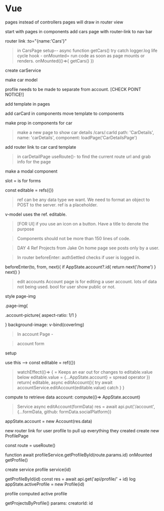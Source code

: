 # Vue

pages instead of controllers
pages will draw in router view

start with pages
in components add cars page with router-link to nav bar

router link :to="{name:'Cars'}"

>in CarsPage  setup-- async function getCars() try catch logger.log 
life cycle hook - onMounted= run code as soon as page mounts or renders.
>onMounted(()=>{
>  getCars()
>})

create carService

make car model

profile needs to be made to separate from account. [CHECK POINT NOTICE!]

add template in pages

add carCard in components 
move template to components

make prop in components for car

>make a new page to show car details
/cars/:carId
path: 'CarDetails',
name: 'carDetails',
component: loadPage('CarDetailsPage')

add router link to car card template

>in carDetailPage useRoute()- to find the current route url and grab info for the page

make a modal component

slot = is for forms

const editable = refs({})  
> ref can be any data type we want. We need to format an object to POST to the server. 
> ref is a placeholder. 

v-model uses the ref. editable.

> [FOR UI] if you use an icon on a button. Have a title to denote the purpose

>Components should not be more than 150 lines of code.

>DAY 4 Ref Projects from Jake
On home page see posts only by a user.

>In router
beforeEnter: authSettled checks if user is logged in.

beforeEnter(to, from, next){
 if AppState.account?.id{
 return next('/home')
 }
 next()
}

>edit accounts
Account page is for editing a user account.
lots of data not being used.
bool for user show public or not.

style
page-img

.page-img{

.account-picture{
  aspect-ratio: 1/1
}

}
background-image: v-bind(coverImg)

>In account Page - <accountForm />

>account form

<form @submit.prevent="editAccount"
<input type="text" required v-model="account.name"


setup
<!-- const editable = ref(AppState.account) -->
use this --> const editable = ref({})
>watchEffect(()=> {  = Keeps an ear out for changes to editable.value below
  editable.value = {...AppState.account}  = spread operator
})
return{
  editable,
  async editAccount(){
    try
   await accountService.editAccount(editable.value)
    catch
  }
}


compute to retrieve data
account: compute(()=> AppState.account)


>Service
async editAccount(formData)
res = await api.put('/account', {...formData, github: formData.socialPlatform})

appState.account = new Account(res.data)

new router link for user profile to pull up everything they created
create new ProfilePage

const route = useRoute()

function
 await profileService.getProfileById(route.params.id)
onMounted
getProfile()

create service
profile service(id)

getProfileById(id)
const res = await api.get('api/profile/' + id)
log
appState.activeProfile = new Profile(id)

profile computed active profile

getProjectsByProfile()
params:
creatorId: id